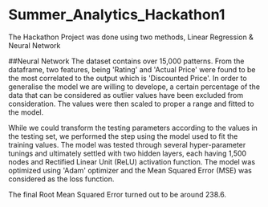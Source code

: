 # Summer_Analytics_Hackathon1

The Hackathon Project was done using two methods, Linear Regression & Neural Network

##Neural Network
The dataset contains over 15,000 patterns. From the dataframe, two features, being 'Rating' and 'Actual Price' were found to be the most correlated to the output which is 
'Discounted Price'. In order to generalise the model we are willing to develope, a certain 
percentage of the data that can be considered as outlier values have been excluded from consideration. The values were then scaled to proper a range and fitted to the model.

While we could transform the testing parameters according to the values in the testing set, we performed the step using the model used to fit the training values. The model was tested through several hyper-parameter tunings and ultimately settled with two hidden layers, each having 1,500 nodes and Rectified Linear Unit (ReLU) activation function. The model was optimized using 'Adam' optimizer and the Mean Squared Error (MSE) was considered as the loss function.

The final Root Mean Squared Error turned out to be around 238.6.
